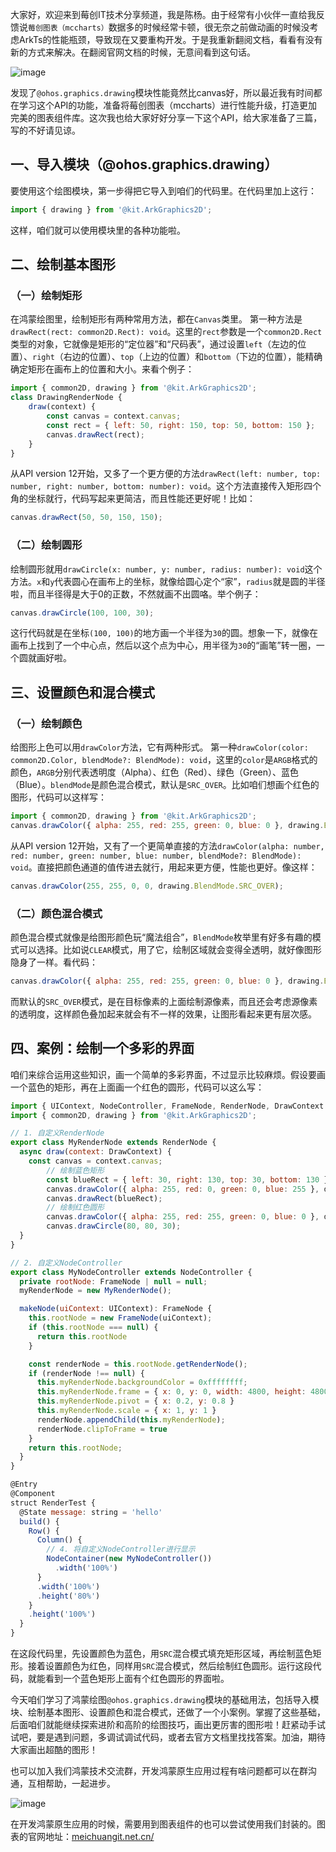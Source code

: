 
大家好，欢迎来到莓创IT技术分享频道，我是陈杨。由于经常有小伙伴一直给我反馈说`莓创图表（mccharts）`数据多的时候经常卡顿，很无奈之前做动画的时候没考虑ArkTs的性能瓶颈，导致现在又要重构开发。于是我重新翻阅文档，看看有没有新的方式来解决。在翻阅官网文档的时候，无意间看到这句话。

![image](https://github.com/user-attachments/assets/a6317128-356c-4b98-a20d-ebc6c28b1a97)


发现了`@ohos.graphics.drawing`模块性能竟然比canvas好，所以最近我有时间都在学习这个API的功能，准备将莓创图表（mccharts）进行性能升级，打造更加完美的图表组件库。这次我也给大家好好分享一下这个API，给大家准备了三篇，写的不好请见谅。

## 一、导入模块（@ohos.graphics.drawing）

要使用这个绘图模块，第一步得把它导入到咱们的代码里。在代码里加上这行：

```javascript
import { drawing } from '@kit.ArkGraphics2D';
```

这样，咱们就可以使用模块里的各种功能啦。

## 二、绘制基本图形

### （一）绘制矩形

在鸿蒙绘图里，绘制矩形有两种常用方法，都在`Canvas`类里。
第一种方法是`drawRect(rect: common2D.Rect): void`。这里的`rect`参数是一个`common2D.Rect`类型的对象，它就像是矩形的“定位器”和“尺码表”，通过设置`left`（左边的位置）、`right`（右边的位置）、`top`（上边的位置）和`bottom`（下边的位置），能精确确定矩形在画布上的位置和大小。来看个例子：

```javascript
import { common2D, drawing } from '@kit.ArkGraphics2D';
class DrawingRenderNode {
    draw(context) {
        const canvas = context.canvas;
        const rect = { left: 50, right: 150, top: 50, bottom: 150 };
        canvas.drawRect(rect);
    }
}
```

从API version 12开始，又多了一个更方便的方法`drawRect(left: number, top: number, right: number, bottom: number): void`。这个方法直接传入矩形四个角的坐标就行，代码写起来更简洁，而且性能还更好呢！比如：

```javascript
canvas.drawRect(50, 50, 150, 150);
```

### （二）绘制圆形

绘制圆形就用`drawCircle(x: number, y: number, radius: number): void`这个方法。`x`和`y`代表圆心在画布上的坐标，就像给圆心定个“家”，`radius`就是圆的半径啦，而且半径得是大于0的正数，不然就画不出圆咯。举个例子：

```javascript
canvas.drawCircle(100, 100, 30);
```

这行代码就是在坐标`(100, 100)`的地方画一个半径为`30`的圆。想象一下，就像在画布上找到了一个中心点，然后以这个点为中心，用半径为`30`的“画笔”转一圈，一个圆就画好啦。

## 三、设置颜色和混合模式

### （一）绘制颜色

给图形上色可以用`drawColor`方法，它有两种形式。
第一种`drawColor(color: common2D.Color, blendMode?: BlendMode): void`，这里的`color`是`ARGB`格式的颜色，`ARGB`分别代表透明度（Alpha）、红色（Red）、绿色（Green）、蓝色（Blue）。`blendMode`是颜色混合模式，默认是`SRC_OVER`。比如咱们想画个红色的图形，代码可以这样写：

```javascript
import { common2D, drawing } from '@kit.ArkGraphics2D';
canvas.drawColor({ alpha: 255, red: 255, green: 0, blue: 0 }, drawing.BlendMode.SRC_OVER);
```

从API version 12开始，又有了一个更简单直接的方法`drawColor(alpha: number, red: number, green: number, blue: number, blendMode?: BlendMode): void`。直接把颜色通道的值传进去就行，用起来更方便，性能也更好。像这样：

```javascript
canvas.drawColor(255, 255, 0, 0, drawing.BlendMode.SRC_OVER);
```

### （二）颜色混合模式

颜色混合模式就像是给图形颜色玩“魔法组合”，`BlendMode`枚举里有好多有趣的模式可以选择。比如说`CLEAR`模式，用了它，绘制区域就会变得全透明，就好像图形隐身了一样。看代码：

```javascript
canvas.drawColor({ alpha: 255, red: 255, green: 0, blue: 0 }, drawing.BlendMode.CLEAR);
```

而默认的`SRC_OVER`模式，是在目标像素的上面绘制源像素，而且还会考虑源像素的透明度，这样颜色叠加起来就会有不一样的效果，让图形看起来更有层次感。

## 四、案例：绘制一个多彩的界面

咱们来综合运用这些知识，画一个简单的多彩界面，不过显示比较麻烦。假设要画一个蓝色的矩形，再在上面画一个红色的圆形，代码可以这么写：

```javascript
import { UIContext, NodeController, FrameNode, RenderNode, DrawContext } from '@kit.ArkUI';
import { common2D, drawing } from '@kit.ArkGraphics2D';

// 1. 自定义RenderNode
export class MyRenderNode extends RenderNode {
  async draw(context: DrawContext) {
    const canvas = context.canvas;
        // 绘制蓝色矩形
        const blueRect = { left: 30, right: 130, top: 30, bottom: 130 };
        canvas.drawColor({ alpha: 255, red: 0, green: 0, blue: 255 }, drawing.BlendMode.SRC);
        canvas.drawRect(blueRect);
        // 绘制红色圆形
        canvas.drawColor({ alpha: 255, red: 255, green: 0, blue: 0 }, drawing.BlendMode.SRC);
        canvas.drawCircle(80, 80, 30);
  }
}

// 2. 自定义NodeController
export class MyNodeController extends NodeController {
  private rootNode: FrameNode | null = null;
  myRenderNode = new MyRenderNode();

  makeNode(uiContext: UIContext): FrameNode {
    this.rootNode = new FrameNode(uiContext);
    if (this.rootNode === null) {
      return this.rootNode
    }

    const renderNode = this.rootNode.getRenderNode();
    if (renderNode !== null) {
      this.myRenderNode.backgroundColor = 0xffffffff;
      this.myRenderNode.frame = { x: 0, y: 0, width: 4800, height: 4800 };
      this.myRenderNode.pivot = { x: 0.2, y: 0.8 }
      this.myRenderNode.scale = { x: 1, y: 1 }
      renderNode.appendChild(this.myRenderNode);
      renderNode.clipToFrame = true
    }
    return this.rootNode;
  }
}

@Entry
@Component
struct RenderTest {
  @State message: string = 'hello'
  build() {
    Row() {
      Column() {
        // 4. 将自定义NodeController进行显示
        NodeContainer(new MyNodeController())
          .width('100%')
      }
      .width('100%')
      .height('80%')
    }
    .height('100%')
  }
}
```

在这段代码里，先设置颜色为蓝色，用`SRC`混合模式填充矩形区域，再绘制蓝色矩形。接着设置颜色为红色，同样用`SRC`混合模式，然后绘制红色圆形。运行这段代码，就能看到一个蓝色矩形上面有个红色圆形的界面啦。

今天咱们学习了鸿蒙绘图`@ohos.graphics.drawing`模块的基础用法，包括导入模块、绘制基本图形、设置颜色和混合模式，还做了一个小案例。掌握了这些基础，后面咱们就能继续探索进阶和高阶的绘图技巧，画出更厉害的图形啦！赶紧动手试试吧，要是遇到问题，多调试调试代码，或者去官方文档里找找答案。加油，期待大家画出超酷的图形！

也可以加入我们鸿蒙技术交流群，开发鸿蒙原生应用过程有啥问题都可以在群沟通，互相帮助，一起进步。

![image](https://github.com/user-attachments/assets/43adf3de-0f01-41f6-8ab6-e8f9a77a1dd1)


在开发鸿蒙原生应用的时候，需要用到图表组件的也可以尝试使用我们封装的。图表的官网地址：[meichuangit.net.cn/](https://link.juejin.cn/?target=http%3A%2F%2Fmeichuangit.net.cn%2F "http://meichuangit.net.cn/")
